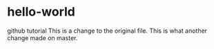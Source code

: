 # hello-world
github tutorial
This is a change to the original file.
This is what another change made on master.
